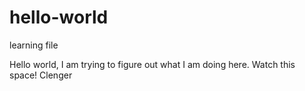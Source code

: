 # hello-world
learning file

Hello world, I am trying to figure out what I am doing here. Watch this space!
Clenger
